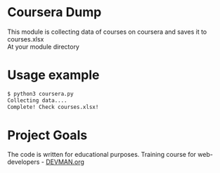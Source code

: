 # Coursera Dump

This module is collecting data of courses on coursera and saves it to courses.xlsx  
At your module directory

# Usage example

```bash
$ python3 coursera.py
Collecting data....
Complete! Check courses.xlsx!

```

# Project Goals

The code is written for educational purposes. Training course for web-developers - [DEVMAN.org](https://devman.org)
